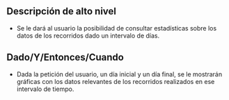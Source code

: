 ## Descripción de alto nivel

* Se le dará al usuario la posibilidad de consultar estadísticas sobre los datos de los recorridos dado un intervalo de días.

## Dado/Y/Entonces/Cuando

* Dada la petición del usuario, un día inicial y un día final, se le mostrarán gráficas con los datos relevantes de los recorridos realizados en ese intervalo de tiempo.
